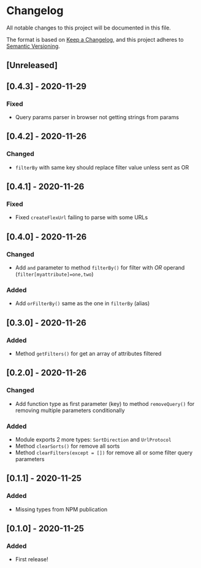 # Changelog

All notable changes to this project will be documented in this file.

The format is based on [Keep a Changelog](https://keepachangelog.com/en/1.0.0/),
and this project adheres to [Semantic Versioning](https://semver.org/spec/v2.0.0.html).

## [Unreleased]

## [0.4.3] - 2020-11-29

### Fixed

- Query params parser in browser not getting strings from params

## [0.4.2] - 2020-11-26

### Changed

- `filterBy` with same key should replace filter value unless sent as OR

## [0.4.1] - 2020-11-26

### Fixed

- Fixed `createFlexUrl` failing to parse with some URLs

## [0.4.0] - 2020-11-26

### Changed

- Add `and` parameter to method `filterBy()` for filter with _OR_ operand (`filter[myattribute]=one,two`)

### Added

- Add `orFilterBy()` same as the one in `filterBy` (alias)

## [0.3.0] - 2020-11-26

### Added

- Method `getFilters()` for get an array of attributes filtered

## [0.2.0] - 2020-11-26

### Changed

- Add function type as first parameter (key) to method `removeQuery()` for removing multiple parameters conditionally

### Added

- Module exports 2 more types: `SortDirection` and `UrlProtocol`
- Method `clearSorts()` for remove all sorts
- Method `clearFilters(except = [])` for remove all or some filter query parameters

## [0.1.1] - 2020-11-25

### Added

- Missing types from NPM publication

## [0.1.0] - 2020-11-25

### Added

- First release!